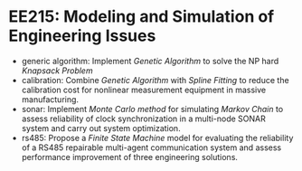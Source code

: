 # EE215: Modeling and Simulation of Engineering Issues
+ generic algorithm: Implement *Genetic Algorithm* to solve the NP hard *Knapsack Problem*
+ calibration: Combine *Genetic Algorithm* with *Spline Fitting* to reduce the calibration cost for nonlinear measurement equipment in massive manufacturing.
+ sonar: Implement *Monte Carlo method* for simulating *Markov Chain* to assess reliability of clock synchronization in a multi-node SONAR system and carry out system optimization.
+ rs485: Propose a *Finite State Machine* model for evaluating the reliability of a RS485 repairable multi-agent communication system and assess performance improvement of three engineering solutions.
